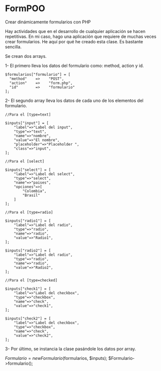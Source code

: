 FormPOO
=======

Crear dinámicamente formularios con PHP

Hay actividades que en el desarrollo de cualquier aplicación se hacen repetitivas. 
En mi caso, hago una aplicación que requiere de muchas veces crear formularios. 
He aquí por qué he creado esta clase. Es bastante sencilla.

Se crean dos arrays.

  1- El primero lleva los datos del formulario como: method, action y id.
    
    $formularios["formulario"] = [
  	  "method"    =>    "POST",
  	  "action"    =>    "form.php",
  	  "id"        =>    "formulario"
    ];
    
  2- El segundo array lleva los datos de cada uno de los elementos del formulario.
    
    //Para el [type=text]
    
    $inputs["input"] = [
  		"label"=>"Label del input",
  		"type"=>"text",
  		"name"=>"nombre",
  		"value"=>"El nombre",
  		"placeholder"=>"Placeholder ",
  		"class"=>"input",
  	];
  	
  	//Para el [select]
  	
  	$inputs["select"] = [
  		"label"=>"Label del select",
  		"type"=>"select",
  		"name"=>"paises",
  		"opciones"=>[
  			"Colombia",
  			"Brasil"
  		]
  	];
  	
  	//Para el [type=radio]
  	
  	$inputs["radio1"] = [
  		"label"=>"Label del radio",
  		"type"=>"radio",
  		"name"=>"radio",
  		"value"=>"Radio1",
  	];
  
  	$inputs["radio2"] = [
  		"label"=>"Label del radio",
  		"type"=>"radio",
  		"name"=>"radio",
  		"value"=>"Radio2",
  	];
  	
  	//Para el [type=checked]

  	$inputs["check1"] = [
  		"label"=>"Label del checkbox",
  		"type"=>"checkbox",
  		"name"=>"check",
  		"value"=>"check1",
  	];
  
  	$inputs["check2"] = [
  		"label"=>"Label del checkbox",
  		"type"=>"checkbox",
  		"name"=>"check",
  		"value"=>"check2",
  	];

3- Por último, se instancia la clase pasándole los datos por array.

  $Formulario = new Formulario($formularios, $inputs);
  $Formulario->formulario();
